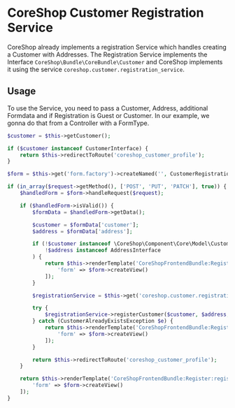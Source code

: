 # CoreShop Customer Registration Service
CoreShop already implements a registration Service which handles creating a Customer with Addresses. 
The Registration Service implements the Interface `CoreShop\Bundle\CoreBundle\Customer` and CoreShop implements it using the service `coreshop.customer.registration_service`.

## Usage
To use the Service, you need to pass a Customer, Address, additional Formdata and if Registration is Guest or Customer.
In our example, we gonna do that from a Controller with a FormType.

```php
$customer = $this->getCustomer();

if ($customer instanceof CustomerInterface) {
    return $this->redirectToRoute('coreshop_customer_profile');
}

$form = $this->get('form.factory')->createNamed('', CustomerRegistrationType::class);

if (in_array($request->getMethod(), ['POST', 'PUT', 'PATCH'], true)) {
    $handledForm = $form->handleRequest($request);

    if ($handledForm->isValid()) {
        $formData = $handledForm->getData();

        $customer = $formData['customer'];
        $address = $formData['address'];

        if (!$customer instanceof \CoreShop\Component\Core\Model\CustomerInterface ||
            !$address instanceof AddressInterface
        ) {
            return $this->renderTemplate('CoreShopFrontendBundle:Register:register.html.twig', [
                'form' => $form->createView()
            ]);
        }

        $registrationService = $this->get('coreshop.customer.registration_service');

        try {
            $registrationService->registerCustomer($customer, $address, $formData, false);
        } catch (CustomerAlreadyExistsException $e) {
            return $this->renderTemplate('CoreShopFrontendBundle:Register:register.html.twig', [
                'form' => $form->createView()
            ]);
        }

        return $this->redirectToRoute('coreshop_customer_profile');
    }

    return $this->renderTemplate('CoreShopFrontendBundle:Register:register.html.twig', [
        'form' => $form->createView()
    ]);
}
```